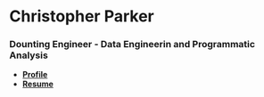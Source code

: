 # Christopher Parker
### Dounting Engineer - Data Engineerin and Programmatic Analysis ###
- **[Profile](https://is-parker.github.io/is-PARKER/)** 
- **[Resume](https://drive.google.com/file/d/1Dwr8phwm24AvwrCV7qyuUkOQMm91jCV2/view?usp=sharing)**



<!--
**is-PARKER/is-PARKER** is a ✨ _special_ ✨ repository because its `README.md` (this file) appears on your GitHub profile.

Here are some ideas to get you started:

- 🔭 I’m currently working on ...
- 🌱 I’m currently learning ...
- 👯 I’m looking to collaborate on ...
- 🤔 I’m looking for help with ...
- 💬 Ask me about ...
- 📫 How to reach me: ...
- 😄 Pronouns: ...
- ⚡ Fun fact: ...
-->
